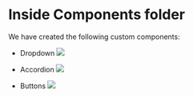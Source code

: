 # Inside Components folder

We have created the following custom components:

- Dropdown
  <image src="./components/READMEassets/Dropdown.png"/>

- Accordion
  <image src="./components/READMEassets/Accordion.png"/>

- Buttons
  <image src="./components/READMEassets/Buttons.png"/>
